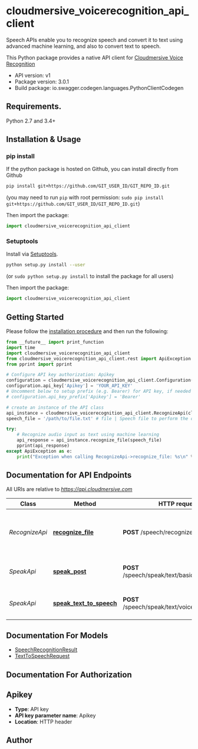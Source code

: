 # cloudmersive_voicerecognition_api_client
Speech APIs enable you to recognize speech and convert it to text using advanced machine learning, and also to convert text to speech.

This Python package provides a native API client for [Cloudmersive Voice Recognition](https://cloudmersive.com/voice-recognition-and-speech-api)

- API version: v1
- Package version: 3.0.1
- Build package: io.swagger.codegen.languages.PythonClientCodegen

## Requirements.

Python 2.7 and 3.4+

## Installation & Usage
### pip install

If the python package is hosted on Github, you can install directly from Github

```sh
pip install git+https://github.com/GIT_USER_ID/GIT_REPO_ID.git
```
(you may need to run `pip` with root permission: `sudo pip install git+https://github.com/GIT_USER_ID/GIT_REPO_ID.git`)

Then import the package:
```python
import cloudmersive_voicerecognition_api_client 
```

### Setuptools

Install via [Setuptools](http://pypi.python.org/pypi/setuptools).

```sh
python setup.py install --user
```
(or `sudo python setup.py install` to install the package for all users)

Then import the package:
```python
import cloudmersive_voicerecognition_api_client
```

## Getting Started

Please follow the [installation procedure](#installation--usage) and then run the following:

```python
from __future__ import print_function
import time
import cloudmersive_voicerecognition_api_client
from cloudmersive_voicerecognition_api_client.rest import ApiException
from pprint import pprint

# Configure API key authorization: Apikey
configuration = cloudmersive_voicerecognition_api_client.Configuration()
configuration.api_key['Apikey'] = 'YOUR_API_KEY'
# Uncomment below to setup prefix (e.g. Bearer) for API key, if needed
# configuration.api_key_prefix['Apikey'] = 'Bearer'

# create an instance of the API class
api_instance = cloudmersive_voicerecognition_api_client.RecognizeApi(cloudmersive_voicerecognition_api_client.ApiClient(configuration))
speech_file = '/path/to/file.txt' # file | Speech file to perform the operation on.  Common file formats such as WAV, MP3 are supported.

try:
    # Recognize audio input as text using machine learning
    api_response = api_instance.recognize_file(speech_file)
    pprint(api_response)
except ApiException as e:
    print("Exception when calling RecognizeApi->recognize_file: %s\n" % e)

```

## Documentation for API Endpoints

All URIs are relative to *https://api.cloudmersive.com*

Class | Method | HTTP request | Description
------------ | ------------- | ------------- | -------------
*RecognizeApi* | [**recognize_file**](docs/RecognizeApi.md#recognize_file) | **POST** /speech/recognize/file | Recognize audio input as text using machine learning
*SpeakApi* | [**speak_post**](docs/SpeakApi.md#speak_post) | **POST** /speech/speak/text/basicVoice/{format} | Perform text-to-speech on a string
*SpeakApi* | [**speak_text_to_speech**](docs/SpeakApi.md#speak_text_to_speech) | **POST** /speech/speak/text/voice/basic/audio | Perform text-to-speech on a string


## Documentation For Models

 - [SpeechRecognitionResult](docs/SpeechRecognitionResult.md)
 - [TextToSpeechRequest](docs/TextToSpeechRequest.md)


## Documentation For Authorization


## Apikey

- **Type**: API key
- **API key parameter name**: Apikey
- **Location**: HTTP header


## Author



